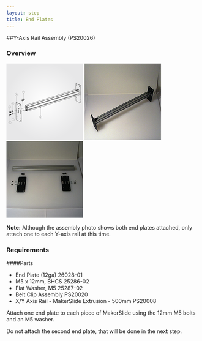```yaml
---
layout: step
title: End Plates
---
```


##Y-Axis Rail Assembly (PS20026)

### Overview
![exploded view of End Plates](../imgs/tPictures/PS20026_2.png) 
![](../imgs/tPictures/so_y_axis_rail_2.jpg)
![](../imgs/tPictures/so_y_axis_rail_parts_2.jpg)

**Note:** Although the assembly photo shows both end plates attached, only attach one to each Y-axis rail at this time.

### Requirements

####Parts
* End Plate (12ga) 26028-01
* M5 x 12mm, BHCS 25286-02 
* Flat Washer, M5 25287-02 
* Belt Clip Assembly PS20020 
* X/Y Axis Rail - MakerSlide Extrusion - 500mm PS20008

Attach one end plate to each piece of MakerSlide using the 12mm M5 bolts and an M5 washer.

Do not attach the second end plate, that will be done in the next step.